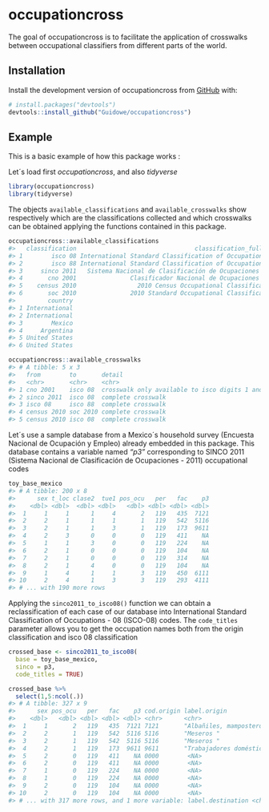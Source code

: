 
<!-- README.md is generated from README.Rmd. Please edit that file -->

# occupationcross

<!-- badges: start -->
<!-- badges: end -->

The goal of occupationcross is to facilitate the application of
crosswalks between occupational classifiers from different parts of the
world.

## Installation

Install the development version of occupationcross from
[GitHub](https://github.com/) with:

``` r
# install.packages("devtools")
devtools::install_github("Guidowe/occupationcross")
```

## Example

This is a basic example of how this package works :

Let´s load first *occupationcross*, and also *tidyverse*

``` r
library(occupationcross)
library(tidyverse)
```

The objects `available_classifications` and `available_crosswalks` show
respectively which are the classifications collected and which
crosswalks can be obtained applying the functions contained in this
package.

``` r
occupationcross::available_classifications
#>   classification                                 classification_fullname
#> 1        isco 08 International Standard Classification of Occupations 08
#> 2        isco 88 International Standard Classification of Occupations 88
#> 3     sinco 2011   Sistema Nacional de Clasificación de Ocupaciones 2011
#> 4       cno 2001               Clasificador Nacional de Ocupaciones 2001
#> 5    census 2010                 2010 Census Occupational Classification
#> 6       soc 2010               2010 Standard Occupational Classification
#>         country
#> 1 International
#> 2 International
#> 3        Mexico
#> 4     Argentina
#> 5 United States
#> 6 United States
```

``` r
occupationcross::available_crosswalks
#> # A tibble: 5 x 3
#>   from        to       detail                                         
#>   <chr>       <chr>    <chr>                                          
#> 1 cno 2001    isco 08  crosswalk only available to isco digits 1 and 2
#> 2 sinco 2011  isco 08  complete crosswalk                             
#> 3 isco 08     isco 88  complete crosswalk                             
#> 4 census 2010 soc 2010 complete crosswalk                             
#> 5 census 2010 isco 08  complete crosswalk
```

Let´s use a sample database from a Mexico´s household survey (Encuesta
Nacional de Ocupación y Empleo) already embedded in this package. This
database contains a variable named *“p3”* corresponding to SINCO 2011
(Sistema Nacional de Clasificación de Ocupaciones - 2011) occupational
codes

``` r
toy_base_mexico
#> # A tibble: 200 x 8
#>      sex t_loc clase2  tue1 pos_ocu   per   fac    p3
#>    <dbl> <dbl>  <dbl> <dbl>   <dbl> <dbl> <dbl> <dbl>
#>  1     1     1      1     4       2   119   435  7121
#>  2     2     1      1     1       1   119   542  5116
#>  3     2     1      1     3       1   119   173  9611
#>  4     2     3      0     0       0   119   411    NA
#>  5     1     1      3     0       0   119   224    NA
#>  6     2     1      0     0       0   119   104    NA
#>  7     2     1      0     0       0   119   314    NA
#>  8     2     1      4     0       0   119   104    NA
#>  9     1     4      1     1       3   119   450  6111
#> 10     2     4      1     3       3   119   293  4111
#> # ... with 190 more rows
```

Applying the `sinco2011_to_isco08()` function we can obtain a
reclassification of each case of our database into International
Standard Classification of Occupations - 08 (ISCO-08) codes. The
`code_titles` parameter allows you to get the occupation names both from
the origin classification and isco 08 classification

``` r
crossed_base <- sinco2011_to_isco08(
  base = toy_base_mexico,
  sinco = p3,
  code_titles = TRUE)

crossed_base %>% 
  select(1,5:ncol(.))
#> # A tibble: 327 x 9
#>      sex pos_ocu   per   fac    p3 cod.origin label.origin               ISCO.08
#>    <dbl>   <dbl> <dbl> <dbl> <dbl> <chr>      <chr>                      <chr>  
#>  1     1       2   119   435  7121 7121       "Albañiles, mamposteros y~ 7112   
#>  2     2       1   119   542  5116 5116       "Meseros "                 5131   
#>  3     2       1   119   542  5116 5116       "Meseros "                 5131   
#>  4     2       1   119   173  9611 9611       "Trabajadores domésticos " 9111   
#>  5     2       0   119   411    NA 0000        <NA>                      0000   
#>  6     2       0   119   411    NA 0000        <NA>                      0000   
#>  7     1       0   119   224    NA 0000        <NA>                      0000   
#>  8     1       0   119   224    NA 0000        <NA>                      0000   
#>  9     2       0   119   104    NA 0000        <NA>                      0000   
#> 10     2       0   119   104    NA 0000        <NA>                      0000   
#> # ... with 317 more rows, and 1 more variable: label.destination <chr>
```
